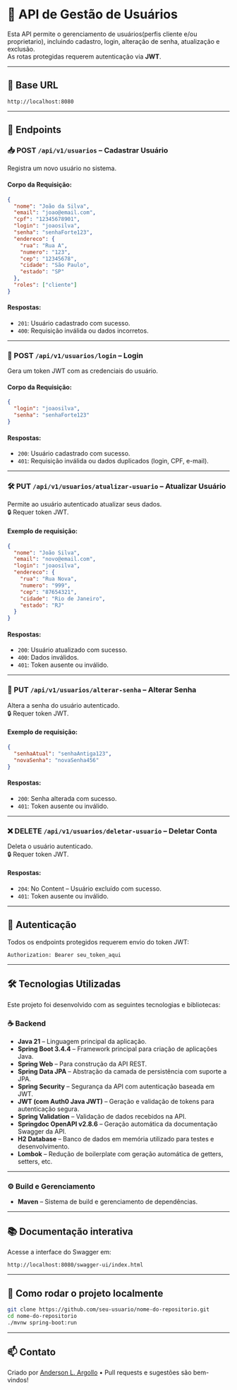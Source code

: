 # 🔐 API de Gestão de Usuários

Esta API permite o gerenciamento de usuários(perfis cliente e/ou proprietario), incluindo cadastro, login, alteração de senha, atualização e exclusão.  
As rotas protegidas requerem autenticação via **JWT**.

---

## 🔗 Base URL

```
http://localhost:8080
```

---

## 📌 Endpoints

### 📥 POST `/api/v1/usuarios` – Cadastrar Usuário

Registra um novo usuário no sistema.

#### Corpo da Requisição:
```json
{
  "nome": "João da Silva",
  "email": "joao@email.com",
  "cpf": "12345678901",
  "login": "joaosilva",
  "senha": "senhaForte123",
  "endereco": {
    "rua": "Rua A",
    "numero": "123",
    "cep": "12345678",
    "cidade": "São Paulo",
    "estado": "SP"
  },
  "roles": ["cliente"]
}
```

#### Respostas:
- `201`: Usuário cadastrado com sucesso.
- `400`: Requisição inválida ou dados incorretos.

---

### 🔐 POST `/api/v1/usuarios/login` – Login

Gera um token JWT com as credenciais do usuário.

#### Corpo da Requisição:
```json
{
  "login": "joaosilva",
  "senha": "senhaForte123"
}
```

#### Respostas:
- `200`: Usuário cadastrado com sucesso.
- `401`: Requisição inválida ou dados duplicados (login, CPF, e-mail).

---

### 🛠 PUT `/api/v1/usuarios/atualizar-usuario` – Atualizar Usuário

Permite ao usuário autenticado atualizar seus dados.  
🔒 Requer token JWT.

#### Exemplo de requisição:
```json
{
  "nome": "João Silva",
  "email": "novo@email.com",
  "login": "joaosilva",
  "endereco": {
    "rua": "Rua Nova",
    "numero": "999",
    "cep": "87654321",
    "cidade": "Rio de Janeiro",
    "estado": "RJ"
  }
}
```

#### Respostas:
- `200`: Usuário atualizado com sucesso.
- `400`: Dados inválidos.
- `401`: Token ausente ou inválido.


---

### 🔑 PUT `/api/v1/usuarios/alterar-senha` – Alterar Senha

Altera a senha do usuário autenticado.  
🔒 Requer token JWT.

#### Exemplo de requisição:
```json
{
  "senhaAtual": "senhaAntiga123",
  "novaSenha": "novaSenha456"
}
```

#### Respostas:
- `200`: Senha alterada com sucesso.
- `401`: Token ausente ou inválido.


---

### ❌ DELETE `/api/v1/usuarios/deletar-usuario` – Deletar Conta

Deleta o usuário autenticado.  
🔒 Requer token JWT.

#### Respostas:
- `204`:  No Content – Usuário excluído com sucesso.
- `401`: Token ausente ou inválido.


---

## 🔧 Autenticação

Todos os endpoints protegidos requerem envio do token JWT:

```http
Authorization: Bearer seu_token_aqui
```

---

## 🛠 Tecnologias Utilizadas

Este projeto foi desenvolvido com as seguintes tecnologias e bibliotecas:

### ☕ Backend
- **Java 21** – Linguagem principal da aplicação.
- **Spring Boot 3.4.4** – Framework principal para criação de aplicações Java.
- **Spring Web** – Para construção da API REST.
- **Spring Data JPA** – Abstração da camada de persistência com suporte a JPA.
- **Spring Security** – Segurança da API com autenticação baseada em JWT.
- **JWT (com Auth0 Java JWT)** – Geração e validação de tokens para autenticação segura.
- **Spring Validation** – Validação de dados recebidos na API.
- **Springdoc OpenAPI v2.8.6** – Geração automática da documentação Swagger da API.
- **H2 Database** – Banco de dados em memória utilizado para testes e desenvolvimento.
- **Lombok** – Redução de boilerplate com geração automática de getters, setters, etc.

---

### ⚙️ Build e Gerenciamento
- **Maven** – Sistema de build e gerenciamento de dependências.

---
## 📚 Documentação interativa

Acesse a interface do Swagger em:

```
http://localhost:8080/swagger-ui/index.html
```

---

## 🚀 Como rodar o projeto localmente

```bash
git clone https://github.com/seu-usuario/nome-do-repositorio.git
cd nome-do-repositorio
./mvnw spring-boot:run
```

---

## 📫 Contato

Criado por [Anderson L. Argollo](https://github.com/4rgo11o) • Pull requests e sugestões são bem-vindos!